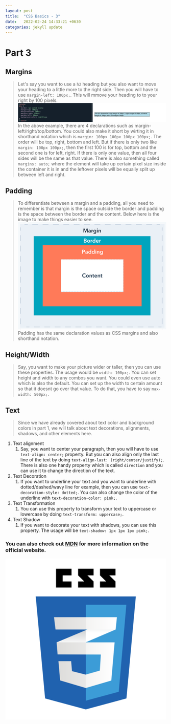 ```yaml
---
layout: post
title:  "CSS Basics - 3"
date:   2022-02-24 14:33:21 +0630
categories: jekyll update
---
```

# Part 3

## Margins 
> Let's say you want to use a `h2` heading but you also want to move your heading to a little more to the right side. Then you will have to use `margin-left: 100px;`. This will mmove your heading to to your right by 100 pixels. 
![CSS_margins](/assets/images/CSS_margins.png "CSS margin") 
In the above example, there are 4 declarations such as margin-left/right/top/bottom. You could also make it short by wirting it in shorthand notation which is `margin: 100px 100px 100px 100px;`. The order will be top, right, bottom and left. But if there is only two like `margin: 100px 100px;`, then the first 100 is for top, bottom and the second one is for left, right. If there is only one value, then all four sides will be the same as that value. There is also something called `margins: auto;` where the element will take up certain pixel size inside the container it is in and the leftover pixels will be equally split up between left and right. 

## Padding
> To differentiate between a margin and a padding, all you need to remember is that margin is the space outside the border and padding is the space between the border and the content. Below here is the image to make things easier to see. 
![CSS_padding](/assets/images/CSS_padding.png "CSS padding") 
Padding has the same declaration values as CSS margins and also shorthand notation. 

## Height/Width
> Say, you want to make your picture wider or taller, then you can use these properties. The usage would be `width: 100px;`. You can set height and width to any combos you want. You could even use auto which is also the default. You can set up the width to certain amount so that it doesnt go over that value. To do that, you have to say `max-width: 500px;`. 

## Text
> Since we have already covered about text color and background colors in part 1, we will talk about text decorations, alignments, shadows, and other elements here. 
1. Text alignment
    1. Say, you want to center your paragraph, then you will have to use `text-align: center;` property. But you can also align only the last line of the text by doing `text-align-last: (right/center/justify);`. There is also one handy property which is called `direction` and you can use it to change the direction of the text.
1. Text Decoration
    1. If you want to underline your text and you want to underline with dotted/dashed/wavy line for example, then you can use `text-decoration-style: dotted;`. You can also change the color of the underline with `text-decoration-color: pink;`.
1. Text Transformation
    1. You can use this property to transform your text to uppercase or lowercase by doing `text-transform: uppercase;`. 
1. Text Shadow
    1. If you want to decorate your text with shadows, you can use this property. The usage will be `text-shadow: 1px 1px 1px pink;`. 

### You can also check out [MDN][MDN] for more information on the official website.
![css_logo](/assets/images/css_logo.png "logo")


[MDN]: https://developer.mozilla.org/en-US/docs/Learn/Getting_started_with_the_web/CSS_basics